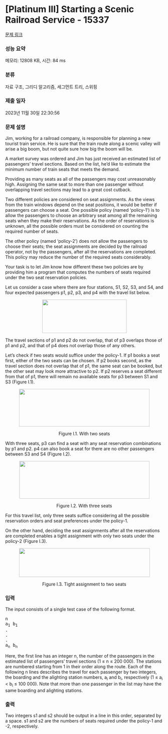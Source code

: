 # [Platinum III] Starting a Scenic Railroad Service - 15337 

[문제 링크](https://www.acmicpc.net/problem/15337) 

### 성능 요약

메모리: 12808 KB, 시간: 84 ms

### 분류

자료 구조, 그리디 알고리즘, 세그먼트 트리, 스위핑

### 제출 일자

2023년 11월 30일 22:30:56

### 문제 설명

<p>Jim, working for a railroad company, is responsible for planning a new tourist train service. He is sure that the train route along a scenic valley will arise a big boom, but not quite sure how big the boom will be.</p>

<p>A market survey was ordered and Jim has just received an estimated list of passengers’ travel sections. Based on the list, he’d like to estimate the minimum number of train seats that meets the demand.</p>

<p>Providing as many seats as all of the passengers may cost unreasonably high. Assigning the same seat to more than one passenger without overlapping travel sections may lead to a great cost cutback.</p>

<p>Two different policies are considered on seat assignments. As the views from the train windows depend on the seat positions, it would be better if passengers can choose a seat. One possible policy (named ‘policy-1’) is to allow the passengers to choose an arbitrary seat among all the remaining seats when they make their reservations. As the order of reservations is unknown, all the possible orders must be considered on counting the required number of seats.</p>

<p>The other policy (named ‘policy-2’) does not allow the passengers to choose their seats; the seat assignments are decided by the railroad operator, not by the passengers, after all the reservations are completed. This policy may reduce the number of the required seats considerably.</p>

<p>Your task is to let Jim know how different these two policies are by providing him a program that computes the numbers of seats required under the two seat reservation policies.</p>

<p>Let us consider a case where there are four stations, S1, S2, S3, and S4, and four expected passengers p1, p2, p3, and p4 with the travel list below.</p>

<p style="text-align:center"><img alt="" src="https://onlinejudgeimages.s3-ap-northeast-1.amazonaws.com/problem/15337/1.png" style="height:107px; width:269px"></p>

<p>The travel sections of p1 and p2 do not overlap, that of p3 overlaps those of p1 and p2, and that of p4 does not overlap those of any others.</p>

<p>Let’s check if two seats would suffice under the policy-1. If p1 books a seat first, either of the two seats can be chosen. If p2 books second, as the travel section does not overlap that of p1, the same seat can be booked, but the other seat may look more attractive to p2. If p2 reserves a seat different from that of p1, there will remain no available seats for p3 between S1 and S3 (Figure I.1).</p>

<p style="text-align:center"><img alt="" src="https://onlinejudgeimages.s3-ap-northeast-1.amazonaws.com/problem/15337/2.png" style="height:120px; width:416px"></p>

<p style="text-align:center">Figure I.1. With two seats</p>

<p>With three seats, p3 can find a seat with any seat reservation combinations by p1 and p2. p4 can also book a seat for there are no other passengers between S3 and S4 (Figure I.2).</p>

<p style="text-align:center"><img alt="" src="https://onlinejudgeimages.s3-ap-northeast-1.amazonaws.com/problem/15337/3.png" style="height:120px; width:415px"></p>

<p style="text-align:center">Figure I.2. With three seats</p>

<p>For this travel list, only three seats suffice considering all the possible reservation orders and seat preferences under the policy-1.</p>

<p>On the other hand, deciding the seat assignments after all the reservations are completed enables a tight assignment with only two seats under the policy-2 (Figure I.3).</p>

<p style="text-align:center"><img alt="" src="https://onlinejudgeimages.s3-ap-northeast-1.amazonaws.com/problem/15337/4.png" style="height:92px; width:417px"></p>

<p style="text-align:center">Figure I.3. Tight assignment to two seats</p>

### 입력 

 <p>The input consists of a single test case of the following format.</p>

<pre>n
a<sub>1</sub> b<sub>1</sub>
.
.
.
a<sub>n</sub> b<sub>n</sub></pre>

<p>Here, the first line has an integer n, the number of the passengers in the estimated list of passengers’ travel sections (1 ≤ n ≤ 200 000). The stations are numbered starting from 1 in their order along the route. Each of the following n lines describes the travel for each passenger by two integers, the boarding and the alighting station numbers, a<sub>i</sub> and b<sub>i</sub>, respectively (1 ≤ a<sub>i</sub> < b<sub>i</sub> ≤ 100 000). Note that more than one passenger in the list may have the same boarding and alighting stations.</p>

### 출력 

 <p>Two integers s1 and s2 should be output in a line in this order, separated by a space. s1 and s2 are the numbers of seats required under the policy-1 and -2, respectively.</p>

